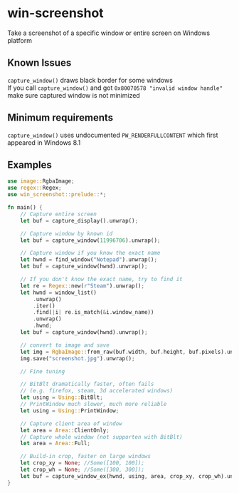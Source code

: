 # win-screenshot
Take a screenshot of a specific window or entire screen on Windows platform

## Known Issues
`capture_window()` draws black border for some windows  
If you call `capture_window()` and got `0x80070578 "invalid window handle"` make sure captured window is not minimized

## Minimum requirements
`capture_window()` uses undocumented `PW_RENDERFULLCONTENT` which first appeared in Windows 8.1

## Examples
```rust
use image::RgbaImage;
use regex::Regex;
use win_screenshot::prelude::*;

fn main() {
    // Capture entire screen
    let buf = capture_display().unwrap();

    // Capture window by known id
    let buf = capture_window(11996706).unwrap();

    // Capture window if you know the exact name
    let hwnd = find_window("Notepad").unwrap();
    let buf = capture_window(hwnd).unwrap();

    // If you don't know the exact name, try to find it
    let re = Regex::new(r"Steam").unwrap();
    let hwnd = window_list()
        .unwrap()
        .iter()
        .find(|i| re.is_match(&i.window_name))
        .unwrap()
        .hwnd;
    let buf = capture_window(hwnd).unwrap();

    // convert to image and save
    let img = RgbaImage::from_raw(buf.width, buf.height, buf.pixels).unwrap();
    img.save("screenshot.jpg").unwrap();

    // Fine tuning

    // BitBlt dramatically faster, often fails
    // (e.g. firefox, steam, 3d accelerated windows)
    let using = Using::BitBlt;
    // PrintWindow much slower, much more reliable
    let using = Using::PrintWindow;

    // Capture client area of window
    let area = Area::ClientOnly;
    // Capture whole window (not supporten with BitBlt)
    let area = Area::Full;

    // Build-in crop, faster on large windows
    let crop_xy = None; //Some([100, 100]);
    let crop_wh = None; //Some([300, 300]);
    let buf = capture_window_ex(hwnd, using, area, crop_xy, crop_wh).unwrap();
}
```